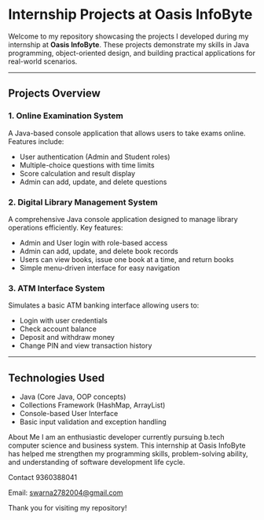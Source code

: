 # Internship Projects at Oasis InfoByte

Welcome to my repository showcasing the projects I developed during my internship at **Oasis InfoByte**. These projects demonstrate my skills in Java programming, object-oriented design, and building practical applications for real-world scenarios.

---

## Projects Overview

### 1. Online Examination System
A Java-based console application that allows users to take exams online. Features include:
- User authentication (Admin and Student roles)
- Multiple-choice questions with time limits
- Score calculation and result display
- Admin can add, update, and delete questions

### 2. Digital Library Management System
A comprehensive Java console application designed to manage library operations efficiently. Key features:
- Admin and User login with role-based access
- Admin can add, update, and delete book records
- Users can view books, issue one book at a time, and return books
- Simple menu-driven interface for easy navigation

### 3. ATM Interface System
Simulates a basic ATM banking interface allowing users to:
- Login with user credentials
- Check account balance
- Deposit and withdraw money
- Change PIN and view transaction history

---

## Technologies Used
- Java (Core Java, OOP concepts)
- Collections Framework (HashMap, ArrayList)
- Console-based User Interface
- Basic input validation and exception handling

About Me
I am an enthusiastic developer currently pursuing b.tech computer science and business system. This internship at Oasis InfoByte has helped me strengthen my programming skills, problem-solving ability, and understanding of software development life cycle.

Contact
9360388041

Email: swarna2782004@gmail.com


Thank you for visiting my repository!







